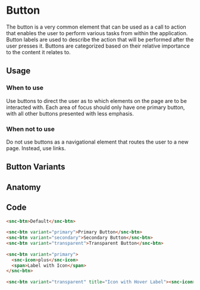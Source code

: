 # Button

The button is a very common element that can be used as a call to action that enables the user to perform various tasks from within the application. Button labels are used to describe the action that will be performed after the user presses it. Buttons are categorized based on their relative importance to the content it relates to.

## Usage

### When to use

Use buttons to direct the user as to which elements on the page are to be interacted with. Each area of focus should only have one primary button, with all other buttons presented with less emphasis.

### When not to use

Do not use buttons as a navigational element that routes the user to a new page. Instead, use links.

## Button Variants

## Anatomy

## Code

``` html
<snc-btn>Default</snc-btn>
 
<snc-btn variant="primary">Primary Button</snc-btn>
<snc-btn variant="secondary">Secondary Button</snc-btn>
<snc-btn variant="transparent">Transparent Button</snc-btn>
 
<snc-btn variant="primary">
  <snc-icon>plus</snc-icon>
  <span>Label with Icon</span>
</snc-btn>
 
<snc-btn variant="transparent" title="Icon with Hover Label"><snc-icon>pencil</snc-icon></snc-btn>
```

<!-- ::: theorem Newton's First Law
In an inertial frame of reference, an object either remains at rest or continues to move at a constant velocity, unless acted upon by a force.

::: right
From [Wikipedia](https://en.wikipedia.org/wiki/Newton%27s_laws_of_motion)
::: -->


